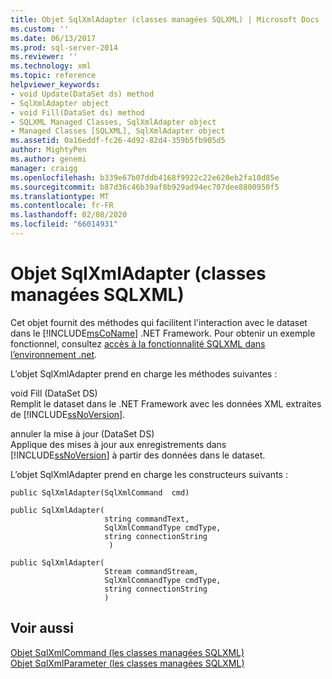 ```yaml
---
title: Objet SqlXmlAdapter (classes managées SQLXML) | Microsoft Docs
ms.custom: ''
ms.date: 06/13/2017
ms.prod: sql-server-2014
ms.reviewer: ''
ms.technology: xml
ms.topic: reference
helpviewer_keywords:
- void Update(DataSet ds) method
- SqlXmlAdapter object
- void Fill(DataSet ds) method
- SQLXML Managed Classes, SqlXmlAdapter object
- Managed Classes [SQLXML], SqlXmlAdapter object
ms.assetid: 0a16eddf-fc26-4d92-82d4-359b5fb905d5
author: MightyPen
ms.author: genemi
manager: craigg
ms.openlocfilehash: b339e67b07ddb4168f9922c22e620eb2fa10d85e
ms.sourcegitcommit: b87d36c46b39af8b929ad94ec707dee8800950f5
ms.translationtype: MT
ms.contentlocale: fr-FR
ms.lasthandoff: 02/08/2020
ms.locfileid: "66014931"
---
```

# <a name="sqlxmladapter-object-sqlxml-managed-classes"></a>Objet SqlXmlAdapter (classes managées SQLXML)
  Cet objet fournit des méthodes qui facilitent l'interaction avec le dataset dans le [!INCLUDE[msCoName](../../../includes/msconame-md.md)] .NET Framework. Pour obtenir un exemple fonctionnel, consultez [accès à la fonctionnalité SQLXML dans l’environnement .net](accessing-sqlxml-functionality-in-the-net-environment.md).  
  
 L’objet SqlXmlAdapter prend en charge les méthodes suivantes :  
  
 void Fill (DataSet DS)  
 Remplit le dataset dans le .NET Framework avec les données XML extraites de [!INCLUDE[ssNoVersion](../../../includes/ssnoversion-md.md)].  
  
 annuler la mise à jour (DataSet DS)  
 Applique des mises à jour aux enregistrements dans [!INCLUDE[ssNoVersion](../../../includes/ssnoversion-md.md)] à partir des données dans le dataset.  
  
 L’objet SqlXmlAdapter prend en charge les constructeurs suivants :  
  
```  
public SqlXmlAdapter(SqlXmlCommand  cmd)   
  
public SqlXmlAdapter(  
                     string commandText,   
                     SqlXmlCommandType cmdType,   
                     string connectionString  
                      )   
  
public SqlXmlAdapter(  
                     Stream commandStream,   
                     SqlXmlCommandType cmdType,   
                     string connectionString  
                     )   
```  
  
## <a name="see-also"></a>Voir aussi  
 [Objet SqlXmlCommand &#40;les classes managées SQLXML&#41;](sqlxml-4-0-net-framework-support-managed-classes.md)   
 [Objet SqlXmlParameter &#40;les classes managées SQLXML&#41;](sqlxml-managed-classes-sqlxmlparameter-object.md)  
  
  
